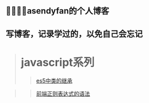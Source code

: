 ## asendyfan的个人博客
## 写博客，记录学过的，以免自己会忘记
> # javascript系列
>> [es5中类的继承](https://github.com/asendyfan/blog/issues/1)

>> [前端正则表达式的语法](https://github.com/asendyfan/blog/issues/2)

